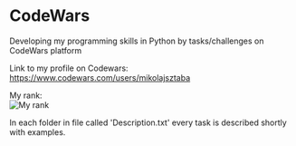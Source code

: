 # CodeWars
Developing my programming skills in Python by tasks/challenges on CodeWars platform

Link to my profile on Codewars:
https://www.codewars.com/users/mikolajsztaba

My rank:
<br>
![My rank](https://www.codewars.com/users/mikolajsztaba/badges/large)


In each folder in file called 'Description.txt' every task is described shortly with examples.
